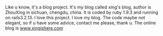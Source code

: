 Like u know, it's a blog project.
It's my blog called xing's blog, author is ZhouXing in sichuan, chengdu, china.
It is coded by ruby 1.9.3 and running on rails3.2.13. I love this project. I love my blog.
The code maybe not elegant, so if u have some advice, contact me please, thank u.
The online blog is <a href="http://www.xingishere.com">www.xingishere.com</a>
